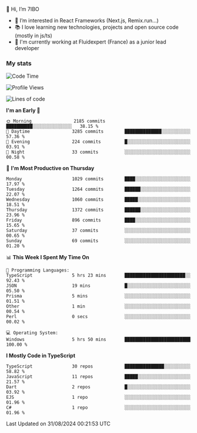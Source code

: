 👋 Hi, I’m 7IBO

- 👀 I’m interested in React Frameworks (Next.js, Remix.run...)
- 📚 I love learning new technologies, projects and open source code (mostly in js/ts)
- 💼 I'm currently working at Fluidexpert (France) as a junior lead developer

### My stats
<!--START_SECTION:waka-->
![Code Time](http://img.shields.io/badge/Code%20Time-743%20hrs%2010%20mins-blue)

![Profile Views](http://img.shields.io/badge/Profile%20Views-0-blue)

![Lines of code](https://img.shields.io/badge/From%20Hello%20World%20I%27ve%20Written-6.8%20million%20lines%20of%20code-blue)

**I'm an Early 🐤** 

```text
🌞 Morning                2185 commits        ██████████░░░░░░░░░░░░░░░   38.15 % 
🌆 Daytime                3285 commits        ██████████████░░░░░░░░░░░   57.36 % 
🌃 Evening                224 commits         █░░░░░░░░░░░░░░░░░░░░░░░░   03.91 % 
🌙 Night                  33 commits          ░░░░░░░░░░░░░░░░░░░░░░░░░   00.58 % 
```
📅 **I'm Most Productive on Thursday** 

```text
Monday                   1029 commits        ████░░░░░░░░░░░░░░░░░░░░░   17.97 % 
Tuesday                  1264 commits        ██████░░░░░░░░░░░░░░░░░░░   22.07 % 
Wednesday                1060 commits        █████░░░░░░░░░░░░░░░░░░░░   18.51 % 
Thursday                 1372 commits        ██████░░░░░░░░░░░░░░░░░░░   23.96 % 
Friday                   896 commits         ████░░░░░░░░░░░░░░░░░░░░░   15.65 % 
Saturday                 37 commits          ░░░░░░░░░░░░░░░░░░░░░░░░░   00.65 % 
Sunday                   69 commits          ░░░░░░░░░░░░░░░░░░░░░░░░░   01.20 % 
```


📊 **This Week I Spent My Time On** 

```text
💬 Programming Languages: 
TypeScript               5 hrs 23 mins       ███████████████████████░░   92.43 % 
JSON                     19 mins             █░░░░░░░░░░░░░░░░░░░░░░░░   05.50 % 
Prisma                   5 mins              ░░░░░░░░░░░░░░░░░░░░░░░░░   01.51 % 
Other                    1 min               ░░░░░░░░░░░░░░░░░░░░░░░░░   00.54 % 
Perl                     0 secs              ░░░░░░░░░░░░░░░░░░░░░░░░░   00.02 % 

💻 Operating System: 
Windows                  5 hrs 50 mins       █████████████████████████   100.00 % 
```

**I Mostly Code in TypeScript** 

```text
TypeScript               30 repos            ███████████████░░░░░░░░░░   58.82 % 
JavaScript               11 repos            █████░░░░░░░░░░░░░░░░░░░░   21.57 % 
Dart                     2 repos             █░░░░░░░░░░░░░░░░░░░░░░░░   03.92 % 
EJS                      1 repo              ░░░░░░░░░░░░░░░░░░░░░░░░░   01.96 % 
C#                       1 repo              ░░░░░░░░░░░░░░░░░░░░░░░░░   01.96 % 
```




 Last Updated on 31/08/2024 00:21:53 UTC
<!--END_SECTION:waka-->

